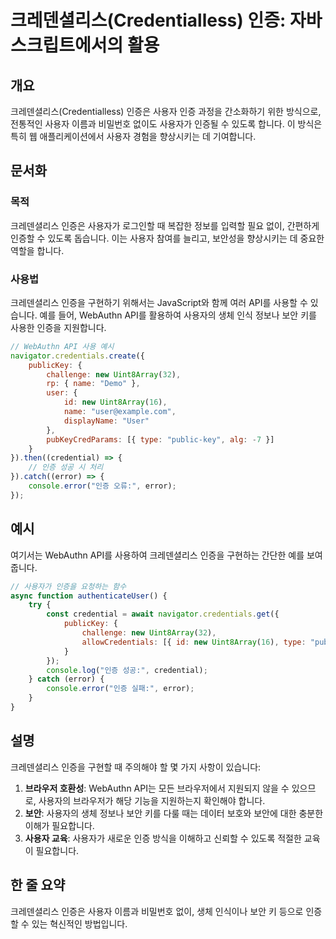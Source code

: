 <!--
Meta Description: # 크레덴셜리스(Credentialless) 인증: 자바스크립트에서의 활용 ## 개요 크레덴셜리스(Credentialless) 인증은 사용자 인증 과정을 간소화하기 위한 방식으로, 전통적인 사용자 이름과 비밀번호 없이도 사용자가 인증될 수 있도록 합니다. 이 방식은 특...
Meta Keywords: 크레덴셜리스, 사용자, error, 인증을, 사용자가
-->

# 크레덴셜리스(Credentialless) 인증: 자바스크립트에서의 활용

## 개요
크레덴셜리스(Credentialless) 인증은 사용자 인증 과정을 간소화하기 위한 방식으로, 전통적인 사용자 이름과 비밀번호 없이도 사용자가 인증될 수 있도록 합니다. 이 방식은 특히 웹 애플리케이션에서 사용자 경험을 향상시키는 데 기여합니다.

## 문서화

### 목적
크레덴셜리스 인증은 사용자가 로그인할 때 복잡한 정보를 입력할 필요 없이, 간편하게 인증할 수 있도록 돕습니다. 이는 사용자 참여를 늘리고, 보안성을 향상시키는 데 중요한 역할을 합니다.

### 사용법
크레덴셜리스 인증을 구현하기 위해서는 JavaScript와 함께 여러 API를 사용할 수 있습니다. 예를 들어, WebAuthn API를 활용하여 사용자의 생체 인식 정보나 보안 키를 사용한 인증을 지원합니다.

```javascript
// WebAuthn API 사용 예시
navigator.credentials.create({
    publicKey: {
        challenge: new Uint8Array(32),
        rp: { name: "Demo" },
        user: {
            id: new Uint8Array(16),
            name: "user@example.com",
            displayName: "User"
        },
        pubKeyCredParams: [{ type: "public-key", alg: -7 }]
    }
}).then((credential) => {
    // 인증 성공 시 처리
}).catch((error) => {
    console.error("인증 오류:", error);
});
```

## 예시
여기서는 WebAuthn API를 사용하여 크레덴셜리스 인증을 구현하는 간단한 예를 보여줍니다.

```javascript
// 사용자가 인증을 요청하는 함수
async function authenticateUser() {
    try {
        const credential = await navigator.credentials.get({
            publicKey: {
                challenge: new Uint8Array(32),
                allowCredentials: [{ id: new Uint8Array(16), type: "public-key" }]
            }
        });
        console.log("인증 성공:", credential);
    } catch (error) {
        console.error("인증 실패:", error);
    }
}
```

## 설명
크레덴셜리스 인증을 구현할 때 주의해야 할 몇 가지 사항이 있습니다:

1. **브라우저 호환성**: WebAuthn API는 모든 브라우저에서 지원되지 않을 수 있으므로, 사용자의 브라우저가 해당 기능을 지원하는지 확인해야 합니다.
2. **보안**: 사용자의 생체 정보나 보안 키를 다룰 때는 데이터 보호와 보안에 대한 충분한 이해가 필요합니다.
3. **사용자 교육**: 사용자가 새로운 인증 방식을 이해하고 신뢰할 수 있도록 적절한 교육이 필요합니다.

## 한 줄 요약
크레덴셜리스 인증은 사용자 이름과 비밀번호 없이, 생체 인식이나 보안 키 등으로 인증할 수 있는 혁신적인 방법입니다.